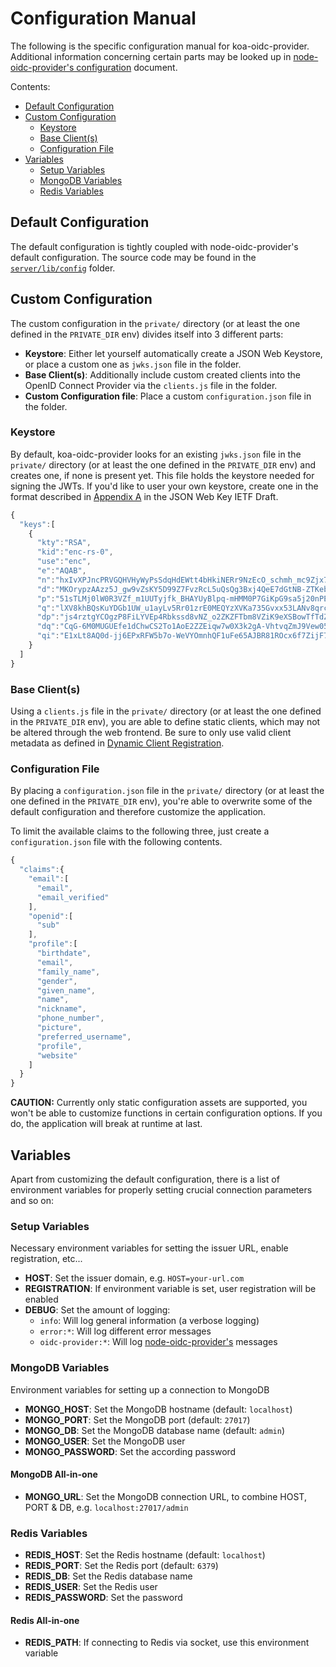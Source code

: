 # Configuration Manual

The following is the specific configuration manual for koa-oidc-provider. Additional information concerning certain parts may be looked up in [node-oidc-provider's configuration](https://github.com/panva/node-oidc-provider/blob/master/docs/configuration.md) document.

Contents:

* [Default Configuration](#default-configuration)
* [Custom Configuration](#custom-configuration)
  * [Keystore](#keystore)
  * [Base Client(s)](#base-clients)
  * [Configuration File](#configuration-file)
* [Variables](#variables)
  * [Setup Variables](#setup-variables)
  * [MongoDB Variables](#mongodb-variables)
  * [Redis Variables](#redis-variables)

## Default Configuration

The default configuration is tightly coupled with node-oidc-provider's default configuration. The source code may be found in the [`server/lib/config`](/server/lib/config) folder.

## Custom Configuration

The custom configuration in the `private/` directory (or at least the one defined in the `PRIVATE_DIR` env) divides itself into 3 different parts:

* **Keystore**: Either let yourself automatically create a JSON Web Keystore, or place a custom one as `jwks.json` file in the folder.
* **Base Client(s)**: Additionally include custom created clients into the OpenID Connect Provider via the `clients.js` file in the folder.
* **Custom Configuration file**: Place a custom `configuration.json` file in the folder.

### Keystore

By default, koa-oidc-provider looks for an existing `jwks.json` file in the `private/` directory (or at least the one defined in the `PRIVATE_DIR` env) and creates one, if none is present yet. This file holds the keystore needed for signing the JWTs. If you'd like to user your own keystore, create one in the format described in [Appendix A](https://tools.ietf.org/html/draft-ietf-jose-json-web-key-41#appendix-A) in the JSON Web Key IETF Draft.

```javascript
{
  "keys":[
    {
      "kty":"RSA",
      "kid":"enc-rs-0",
      "use":"enc",
      "e":"AQAB",
      "n":"hxIvXPJncPRVGQHVHyWyPsSdqHdEWtt4bHkiNERr9NzEcO_schmh_mc9Zjx7mlvRENgKRWiEqnMS4NJgBjnGIzU4mCKer98-tPHh4S1kag49NSsOtPY7C6FKbhhZyFSpnZjZ0O3NEeIdYLtKKdkTUW80iwJaztI_-pJnkXeoGn4EjpQJcaRAqEMS2JVvy6dTKdcWgkFj3IqcXDjDlKl8N7defSU316i3yC3tI-gEyGvt11QVZY9Gf7yiS9YIB9NMX5NSUzujrF8BekjhZ3p1C1IAqHuS-lRtYmr-x3Y6c3MdRR_zwRYEf_4Mwi2KpFkh50xiPGWtPMH-fcBo8TgLjw",
      "d":"MKOrypzAAzz5J_gw9vZsKY5D99Z7FvzRcL5uQsQg3Bxj4QeE7dGtNB-ZTKebGwrVTmt9x2DL5VVrBuq7CYLkhukzaBWPb2XE_wPbg2sFLevSvsKymRfSS23Zj6vVKP7T1ZylU0dPAZGbYqoPGuLAwiJ5mVVPvgqYX3M5OHkOX_tYJmUFN7l8IRnWY6nD1eTcyqumpcZX6yy8M2CnmmEEW6kJKXvD9Qy3eQxOrRfhYpqNrmSYAssqZqC5xm2G_IXrdQN9U1GhjG4facRwQSVaRyZkjZKz-JGx0fRQoi8SpK_VXF7juobwT1mECedSV-sUgZ803iw-TCyvCBNe1uXcgQ",
      "p":"51sTLMj0lW0R3VZf_m1UUTyjfk_BHAYUyBlpq-mHMM0P7GiKpG9sa5j20nPEFMfL6zwXOYzpI3hEgf9UnErvasABz16hCaiAMzKOsxazxU1NmFxA0JPPJaWI3yzbaJv72f5dYbbXOgZKm7vqYpzEY-jtgDPZz7WPwGMZv8dXQr0",
      "q":"lXV8khBQsKuYDGb1UW_u1ayLv5Rr01zrE0MEQYzXVKa735Gvxx53LANv8qrcy3D2RB1h7lZFfqYnw4pjE3XwHhOw5oEywqYm4MP0Nu7T7TheiAQfqtkCIVd1RhBH-sLJEuUAAmeBJYacfrLUo8kgq3VkXc9CfPAUna8Ep6np8js",
      "dp":"js4rztgYCOgzP8FiLYVEp4Rbkssd8vNZ_o2ZKZFTbm8VZiK9eXSBowTfTdZBcWZGW-RSnaZ5_fftqaR2kKa8k9MDCwJpOrH0uCV76dWYj7AAtowzQcwK8Dz2eHOS10Z5Nf0JnRgkT9-0S965dbc4jkcn2pum1cxHeERzj2o3Va0",
      "dq":"CqG-6M0MUGUEfe1dChwCS2To1AoE2ZZEiqw7w0X3k2gA-VhtvqZmJ9Vew05wQnCYtCO68a9lZir_rSNNBPdgy2LvNJaAO-SB439NAhNfNALMhrR0ZDznr-N-ziseU7JDh3qO05z1TOwUedbS1YvbLRc-uoWh3y1c6hKnLB4kLD0",
      "qi":"E1xLt8AQ0d-jj6EPxRFW5b7o-WeVYOmnhQF1uFe65AJBR81ROcx6f7ZijF7m0ImQ3sROJ7Dw1rCNrTRzIk-Cb5d2-Um9YPwothCqetB0fYiz2LzCGvtXmS-2EGXSSMpfSTvFN6DMLAFP5XCBsn9rbwZ0pCbi0dFAkiU5dpfRgfI"
    }
  ]
}
```

### Base Client(s)

Using a `clients.js` file in the `private/` directory (or at least the one defined in the `PRIVATE_DIR` env), you are able to define static clients, which may not be altered through the web frontend. Be sure to only use valid client metadata as defined in [Dynamic Client Registration](https://openid.net/specs/openid-connect-registration-1_0.html#ClientMetadata).

### Configuration File

By placing a `configuration.json` file in the `private/` directory (or at least the one defined in the `PRIVATE_DIR` env), you're able to overwrite some of the default configuration and therefore customize the application.

To limit the available claims to the following three, just create a `configuration.json` file with the following contents.

```javascript
{
  "claims":{
    "email":[
      "email",
      "email_verified"
    ],
    "openid":[
      "sub"
    ],
    "profile":[
      "birthdate",
      "email",
      "family_name",
      "gender",
      "given_name",
      "name",
      "nickname",
      "phone_number",
      "picture",
      "preferred_username",
      "profile",
      "website"
    ]
  }
}
```

**CAUTION:** Currently only static configuration assets are supported, you won't be able to customize functions in certain configuration options. If you do, the application will break at runtime at last.

## Variables

Apart from customizing the default configuration, there is a list of environment variables for properly setting crucial connection parameters and so on:

### Setup Variables

Necessary environment variables for setting the issuer URL, enable registration, etc...

* **HOST**: Set the issuer domain, e.g. `HOST=your-url.com`
* **REGISTRATION**: If environment variable is set, user registration will be enabled
* **DEBUG**: Set the amount of logging:
  * `info`: Will log general information (a verbose logging)
  * `error:*`: Will log different error messages
  * `oidc-provider:*`: Will log [node-oidc-provider's](https://github.com/panva/node-oidc-provider) messages

### MongoDB Variables

Environment variables for setting up a connection to MongoDB

* **MONGO_HOST**: Set the MongoDB hostname (default: `localhost`)
* **MONGO_PORT**: Set the MongoDB port (default: `27017`)
* **MONGO_DB**: Set the MongoDB database name (default: `admin`)
* **MONGO_USER**: Set the MongoDB user
* **MONGO_PASSWORD**: Set the according password

#### MongoDB All-in-one

* **MONGO_URL**: Set the MongoDB connection URL, to combine HOST, PORT & DB, e.g. `localhost:27017/admin`

### Redis Variables

* **REDIS_HOST**: Set the Redis hostname (default: `localhost`)
* **REDIS_PORT**: Set the Redis port (default: `6379`)
* **REDIS_DB**: Set the Redis database name
* **REDIS_USER**: Set the Redis user
* **REDIS_PASSWORD**: Set the password

#### Redis All-in-one

* **REDIS_PATH**: If connecting to Redis via socket, use this environment variable